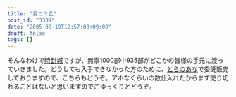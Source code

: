 ```yaml
---
title: "夏コミ乙"
post_id: "3309"
date: "2005-08-19T12:57:00+09:00"
draft: false
tags: []
---
```



そんなわけで[時封城](/!/thA/)ですが、無事1000部中935部がどこかの皆様の手元に渡っていきました。どうしても入手できなかった方のために、[とらのあな](http://www.toranoana.jp/)で委託販売しておりますので、こちらもどうぞ。アホなくらいの数仕入れたからまず売り切れることはないと思いますのでごゆっくりとどうぞ。
